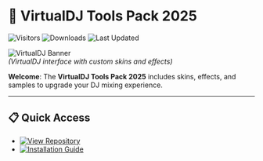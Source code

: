 # 🎵 VirtualDJ Tools Pack 2025

![Visitors](https://img.shields.io/badge/Visitors-250K+-ff9f43)
![Downloads](https://img.shields.io/badge/Downloads-140K+-6ab04c)
![Last Updated](https://img.shields.io/badge/Last_Updated-Aug_2025-3498db)

![VirtualDJ Banner](https://i.ytimg.com/vi/TOxpWFf6bBY/maxresdefault.jpg)  
*(VirtualDJ interface with custom skins and effects)*  

**Welcome**: The **VirtualDJ Tools Pack 2025** includes skins, effects, and samples to upgrade your DJ mixing experience.  

---

## 📋 Quick Access  
- [![View Repository](https://img.shields.io/badge/View_Repository-NOW-blueviolet)](https://github.com/VirtualDJ-Tools-Pack-2025/virtualdj-tools-pack-2025)  
- [![Installation Guide](https://img.shields.io/badge/Setup-Guide-blueviolet)](https://github.com/VirtualDJ-Tools-Pack-2025/virtualdj-tools-pack-2025)  
